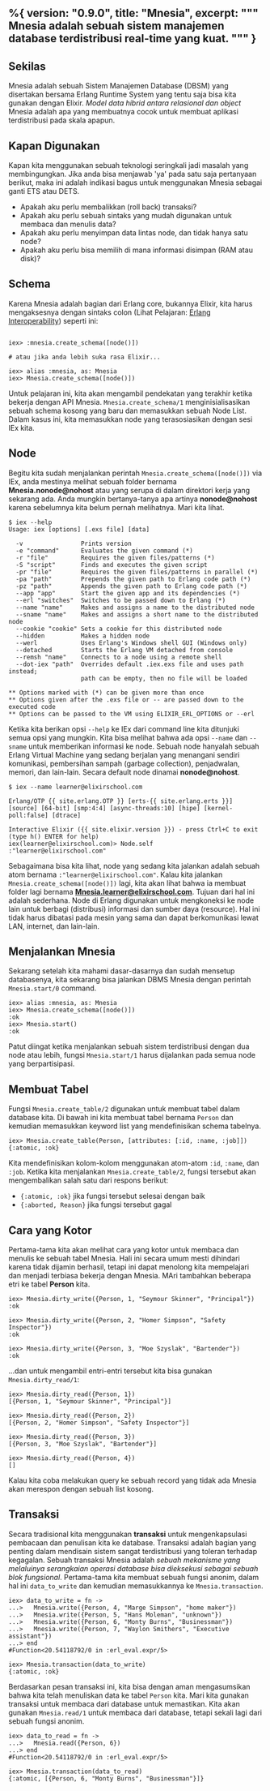 %{
  version: "0.9.0",
  title: "Mnesia",
  excerpt: """
  Mnesia adalah sebuah sistem manajemen database terdistribusi real-time yang kuat.
  """
}
---

## Sekilas

Mnesia adalah sebuah Sistem Manajemen Database (DBSM) yang disertakan bersama Erlang Runtime System yang tentu saja bisa kita gunakan dengan Elixir. *Model data hibrid antara relasional  dan object* Mnesia adalah apa yang membuatnya cocok untuk membuat aplikasi terdistribusi pada skala apapun.

## Kapan Digunakan

Kapan kita menggunakan sebuah teknologi seringkali jadi masalah yang membingungkan.  Jika anda bisa menjawab 'ya' pada satu saja pertanyaan berikut, maka ini adalah indikasi bagus untuk menggunakan Mnesia sebagai ganti ETS atau DETS.

- Apakah aku perlu membalikkan (roll back) transaksi?
- Apakah aku perlu sebuah sintaks yang mudah digunakan untuk membaca dan menulis data?
- Apakah aku perlu menyimpan data lintas node, dan tidak hanya satu node?
- Apakah aku perlu bisa memilih di mana informasi disimpan (RAM atau disk)?

## Schema

Karena Mnesia adalah bagian dari Erlang core, bukannya Elixir, kita harus mengaksesnya dengan sintaks colon (Lihat Pelajaran: [Erlang Interoperability](/id/lessons/intermediate/erlang)) seperti ini:

```shell

iex> :mnesia.create_schema([node()])

# atau jika anda lebih suka rasa Elixir...

iex> alias :mnesia, as: Mnesia
iex> Mnesia.create_schema([node()])
```

Untuk pelajaran ini, kita akan mengambil pendekatan yang terakhir ketika bekerja dengan API Mnesia. `Mnesia.create_schema/1` menginisialisasikan sebuah schema kosong yang baru dan memasukkan sebuah Node List. Dalam kasus ini, kita memasukkan node yang terasosiasikan dengan sesi IEx kita.

## Node

Begitu kita sudah menjalankan perintah `Mnesia.create_schema([node()])` via IEx, anda mestinya melihat sebuah folder bernama **Mnesia.nonode@nohost** atau yang serupa di dalam direktori kerja yang sekarang ada.  Anda mungkin bertanya-tanya apa artinya **nonode@nohost** karena sebelumnya kita belum pernah melihatnya. Mari kita lihat.

```shell
$ iex --help
Usage: iex [options] [.exs file] [data]

  -v                Prints version
  -e "command"      Evaluates the given command (*)
  -r "file"         Requires the given files/patterns (*)
  -S "script"       Finds and executes the given script
  -pr "file"        Requires the given files/patterns in parallel (*)
  -pa "path"        Prepends the given path to Erlang code path (*)
  -pz "path"        Appends the given path to Erlang code path (*)
  --app "app"       Start the given app and its dependencies (*)
  --erl "switches"  Switches to be passed down to Erlang (*)
  --name "name"     Makes and assigns a name to the distributed node
  --sname "name"    Makes and assigns a short name to the distributed node
  --cookie "cookie" Sets a cookie for this distributed node
  --hidden          Makes a hidden node
  --werl            Uses Erlang's Windows shell GUI (Windows only)
  --detached        Starts the Erlang VM detached from console
  --remsh "name"    Connects to a node using a remote shell
  --dot-iex "path"  Overrides default .iex.exs file and uses path instead;
                    path can be empty, then no file will be loaded

** Options marked with (*) can be given more than once
** Options given after the .exs file or -- are passed down to the executed code
** Options can be passed to the VM using ELIXIR_ERL_OPTIONS or --erl
```

Ketika kita berikan opsi `--help` ke IEx dari command line kita ditunjuki semua opsi yang mungkin. Kita bisa melihat bahwa ada opsi `--name` dan `--sname` untuk memberikan informasi ke node. Sebuah node hanyalah sebuah Erlang Virtual Machine yang sedang berjalan yang menangani sendiri komunikasi, pembersihan sampah (garbage collection), penjadwalan, memori, dan lain-lain. Secara default node dinamai **nonode@nohost**.

```shell
$ iex --name learner@elixirschool.com

Erlang/OTP {{ site.erlang.OTP }} [erts-{{ site.erlang.erts }}] [source] [64-bit] [smp:4:4] [async-threads:10] [hipe] [kernel-poll:false] [dtrace]

Interactive Elixir ({{ site.elixir.version }}) - press Ctrl+C to exit (type h() ENTER for help)
iex(learner@elixirschool.com)> Node.self
:"learner@elixirschool.com"
```

Sebagaimana bisa kita lihat, node yang sedang kita jalankan adalah sebuah atom bernama `:"learner@elixirschool.com"`. Kalau kita jalankan `Mnesia.create_schema([node()])` lagi, kita akan lihat bahwa ia membuat folder lagi bernama **Mnesia.learner@elixirschool.com**. Tujuan dari hal ini adalah sederhana. Node di Erlang digunakan untuk mengkoneksi ke node lain untuk berbagi (distribusi) informasi dan sumber daya (resource). Hal ini tidak harus dibatasi pada mesin yang sama dan dapat berkomunikasi lewat LAN, internet, dan lain-lain.

## Menjalankan Mnesia

Sekarang setelah kita mahami dasar-dasarnya dan sudah mensetup databasenya, kita sekarang bisa jalankan DBMS Mnesia dengan perintah ```Mnesia.start/0``` command.

```shell
iex> alias :mnesia, as: Mnesia
iex> Mnesia.create_schema([node()])
:ok
iex> Mnesia.start()
:ok
```

Patut diingat ketika menjalankan sebuah sistem terdistribusi dengan dua node atau lebih, fungsi `Mnesia.start/1` harus dijalankan pada semua node yang berpartisipasi.

## Membuat Tabel

Fungsi `Mnesia.create_table/2` digunakan untuk membuat tabel dalam database kita. Di bawah ini kita membuat tabel bernama `Person` dan kemudian memasukkan keyword list yang mendefinisikan schema tabelnya.

```shell
iex> Mnesia.create_table(Person, [attributes: [:id, :name, :job]])
{:atomic, :ok}
```

Kita mendefinisikan kolom-kolom menggunakan atom-atom `:id`, `:name`, dan `:job`. Ketika kita menjalankan `Mnesia.create_table/2`, fungsi tersebut akan mengembalikan salah satu dari respons berikut:

- `{:atomic, :ok}` jika fungsi tersebut selesai dengan baik
- `{:aborted, Reason}` jika fungsi tersebut gagal

## Cara yang Kotor

Pertama-tama kita akan melihat cara yang kotor untuk membaca dan menulis ke sebuah tabel Mnesia.  Hali ini secara umum mesti dihindari karena tidak dijamin berhasil, tetapi ini dapat menolong kita mempelajari dan menjadi terbiasa bekerja dengan Mnesia. MAri tambahkan beberapa etri ke tabel **Person** kita.

```shell
iex> Mnesia.dirty_write({Person, 1, "Seymour Skinner", "Principal"})
:ok

iex> Mnesia.dirty_write({Person, 2, "Homer Simpson", "Safety Inspector"})
:ok

iex> Mnesia.dirty_write({Person, 3, "Moe Szyslak", "Bartender"})
:ok
```

...dan untuk mengambil entri-entri tersebut kita bisa gunakan `Mnesia.dirty_read/1`:

```shell
iex> Mnesia.dirty_read({Person, 1})
[{Person, 1, "Seymour Skinner", "Principal"}]

iex> Mnesia.dirty_read({Person, 2})
[{Person, 2, "Homer Simpson", "Safety Inspector"}]

iex> Mnesia.dirty_read({Person, 3})
[{Person, 3, "Moe Szyslak", "Bartender"}]

iex> Mnesia.dirty_read({Person, 4})
[]
```

Kalau kita coba melakukan query ke sebuah record yang tidak ada Mnesia akan merespon dengan sebuah list kosong.

## Transaksi

Secara tradisional kita menggunakan **transaksi** untuk mengenkapsulasi pembacaan dan penulisan kita ke database. Transaksi adalah bagian yang penting dalam mendisain sistem sangat terdistribusi yang toleran terhadap kegagalan. Sebuah transaksi Mnesia adalah *sebuah mekanisme yang melaluinya serangkaian operasi database bisa dieksekusi sebagai sebuah blok fungsional*. Pertama-tama kita membuat sebuah fungsi anonim, dalam hal ini `data_to_write` dan kemudian memasukkannya ke `Mnesia.transaction`.

```shell
iex> data_to_write = fn ->
...>   Mnesia.write({Person, 4, "Marge Simpson", "home maker"})
...>   Mnesia.write({Person, 5, "Hans Moleman", "unknown"})
...>   Mnesia.write({Person, 6, "Monty Burns", "Businessman"})
...>   Mnesia.write({Person, 7, "Waylon Smithers", "Executive assistant"})
...> end
#Function<20.54118792/0 in :erl_eval.expr/5>

iex> Mnesia.transaction(data_to_write)
{:atomic, :ok}
```

Berdasarkan pesan transaksi ini, kita bisa dengan aman mengasumsikan bahwa kita telah menuliskan data ke tabel `Person` kita.  Mari kita gunakan transaksi untuk membaca dari database untuk memastikan. Kita akan gunakan `Mnesia.read/1` untuk membaca dari database, tetapi sekali lagi dari sebuah fungsi anonim.

```shell
iex> data_to_read = fn ->
...>   Mnesia.read({Person, 6})
...> end
#Function<20.54118792/0 in :erl_eval.expr/5>

iex> Mnesia.transaction(data_to_read)
{:atomic, [{Person, 6, "Monty Burns", "Businessman"}]}
```

